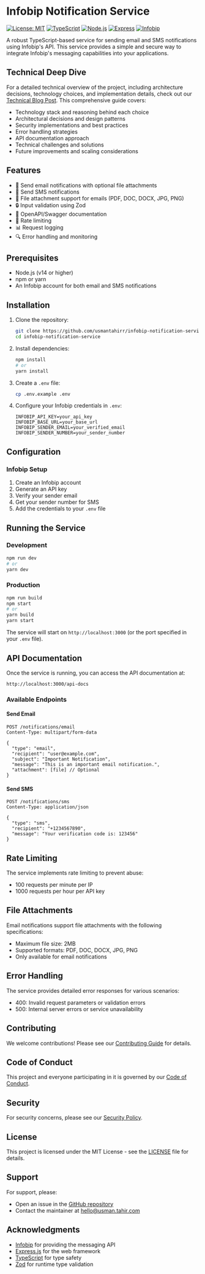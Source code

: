 # Infobip Notification Service

[![License: MIT](https://img.shields.io/badge/License-MIT-yellow.svg)](https://opensource.org/licenses/MIT)
[![TypeScript](https://img.shields.io/badge/TypeScript-5.7.3-blue.svg)](https://www.typescriptlang.org/)
[![Node.js](https://img.shields.io/badge/Node.js-14.0.0-green.svg)](https://nodejs.org/)
[![Express](https://img.shields.io/badge/Express-4.21.2-black.svg)](https://expressjs.com/)
[![Infobip](https://img.shields.io/badge/Infobip-API-orange.svg)](https://www.infobip.com/)

A robust TypeScript-based service for sending email and SMS notifications using Infobip's API. This service provides a simple and secure way to integrate Infobip's messaging capabilities into your applications.

## Technical Deep Dive

For a detailed technical overview of the project, including architecture decisions, technology choices, and implementation details, check out our [Technical Blog Post](TECHNICAL_BLOG.md). This comprehensive guide covers:

- Technology stack and reasoning behind each choice
- Architectural decisions and design patterns
- Security implementations and best practices
- Error handling strategies
- API documentation approach
- Technical challenges and solutions
- Future improvements and scaling considerations

## Features

- 📧 Send email notifications with optional file attachments
- 📱 Send SMS notifications
- 📎 File attachment support for emails (PDF, DOC, DOCX, JPG, PNG)
- 🔒 Input validation using Zod
- 📝 OpenAPI/Swagger documentation
- 🚦 Rate limiting
- 📊 Request logging
- 🔍 Error handling and monitoring

## Prerequisites

- Node.js (v14 or higher)
- npm or yarn
- An Infobip account for both email and SMS notifications

## Installation

1. Clone the repository:

   ```bash
   git clone https://github.com/usmantahirr/infobip-notification-service.git
   cd infobip-notification-service
   ```

2. Install dependencies:

   ```bash
   npm install
   # or
   yarn install
   ```

3. Create a `.env` file:

   ```bash
   cp .env.example .env
   ```

4. Configure your Infobip credentials in `.env`:
   ```
   INFOBIP_API_KEY=your_api_key
   INFOBIP_BASE_URL=your_base_url
   INFOBIP_SENDER_EMAIL=your_verified_email
   INFOBIP_SENDER_NUMBER=your_sender_number
   ```

## Configuration

### Infobip Setup

1. Create an Infobip account
2. Generate an API key
3. Verify your sender email
4. Get your sender number for SMS
5. Add the credentials to your `.env` file

## Running the Service

### Development

```bash
npm run dev
# or
yarn dev
```

### Production

```bash
npm run build
npm start
# or
yarn build
yarn start
```

The service will start on `http://localhost:3000` (or the port specified in your `.env` file).

## API Documentation

Once the service is running, you can access the API documentation at:

```
http://localhost:3000/api-docs
```

### Available Endpoints

#### Send Email

```
POST /notifications/email
Content-Type: multipart/form-data

{
  "type": "email",
  "recipient": "user@example.com",
  "subject": "Important Notification",
  "message": "This is an important email notification.",
  "attachment": [file] // Optional
}
```

#### Send SMS

```
POST /notifications/sms
Content-Type: application/json

{
  "type": "sms",
  "recipient": "+1234567890",
  "message": "Your verification code is: 123456"
}
```

## Rate Limiting

The service implements rate limiting to prevent abuse:

- 100 requests per minute per IP
- 1000 requests per hour per API key

## File Attachments

Email notifications support file attachments with the following specifications:

- Maximum file size: 2MB
- Supported formats: PDF, DOC, DOCX, JPG, PNG
- Only available for email notifications

## Error Handling

The service provides detailed error responses for various scenarios:

- 400: Invalid request parameters or validation errors
- 500: Internal server errors or service unavailability

## Contributing

We welcome contributions! Please see our [Contributing Guide](CONTRIBUTING.md) for details.

## Code of Conduct

This project and everyone participating in it is governed by our [Code of Conduct](CODE_OF_CONDUCT.md).

## Security

For security concerns, please see our [Security Policy](SECURITY.md).

## License

This project is licensed under the MIT License - see the [LICENSE](LICENSE) file for details.

## Support

For support, please:

- Open an issue in the [GitHub repository](https://github.com/usmantahirr/infobip-notification-service/issues)
- Contact the maintainer at [hello@usman.tahir.com](mailto:hello@usman.tahir.com)

## Acknowledgments

- [Infobip](https://www.infobip.com/) for providing the messaging API
- [Express.js](https://expressjs.com/) for the web framework
- [TypeScript](https://www.typescriptlang.org/) for type safety
- [Zod](https://zod.dev/) for runtime type validation
